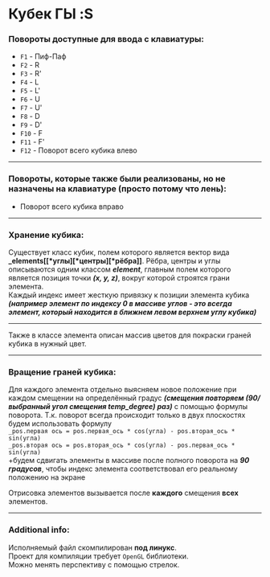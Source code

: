 # Кубек ГЫ :S

### Повороты доступные для ввода с клавиатуры:
 * `F1` - Пиф-Паф
 * `F2` - R
 * `F3` - R'
 * `F4` - L
 * `F5` - L'
 * `F6` - U
 * `F7` - U'
 * `F8` - D
 * `F9` - D'
 * `F10` - F
 * `F11` - F'
 * `F12` - Поворот всего кубика влево
***
### Повороты, которые также были реализованы, но не назначены на клавиатуре (просто потому что лень):
* Поворот всего кубика вправо
***
### Хранение кубика:
Существует класс кубик, полем которого является вектор вида **_elements[[*углы][*центры][*рёбра]]**. Рёбра, центры и углы описываются одним классом ***element***, главным полем которого является позиция точки ***(x, y, z)***, вокруг которой строятся грани элемента.  
Каждый индекс имеет жесткую привязку к позиции элемента кубика ***(например элемент по индексу 0 в массиве углов - это всегда элемент, который находится в ближнем левом верхнем углу кубика)***
***
Также в классе элемента описан массив цветов для покраски граней кубика в нужный цвет.

***
### Вращение граней кубика:
Для каждого элемента отдельно выясняем новое положение при каждом смещении на определённый градус ***(смещения повторяем (90/выбранный угол смещения temp_degree) раз)*** с помощью формулы поворота. Т.к. поворот всегда происходит только в двух плоскостях будем использовать формулу  
`_pos.первая ось = pos.первая_ось * cos(угла) - pos.вторая_ось * sin(угла)`  
`_pos.вторая ось = pos.вторая_ось * cos(угла) - pos.первая_ось * sin(угла)`  
+будем сдвигать элементы в массиве после полного поворота на ***90 градусов***, чтобы индекс элемента соответствовал его реальному положению на экране  
  
Отрисовка элементов вызывается после **каждого** смещения **всех** элементов.
***
### Additional info:
Исполняемый файл скомпилирован **под линукс**.  
Проект для компиляции требует `OpenGL` библиотеки.  
Можно менять перспективу с помощью стрелок.
